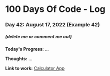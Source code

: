 # 100 Days Of Code - Log

### Day 42: August 17, 2022 (Example 42)
##### (delete me or comment me out)

**Today's Progress**: ...

**Thoughts:** ...

**Link to work:** [Calculator App](https://github.com/username/reponame)
